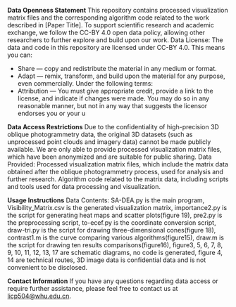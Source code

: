 **Data Openness Statement**
This repository contains processed visualization matrix files and the corresponding algorithm code related to the work described in [Paper Title]. To support scientific research and academic exchange, we follow the CC-BY 4.0 open data policy, allowing other researchers to further explore and build upon our work.
Data License:
The data and code in this repository are licensed under CC-BY 4.0. This means you can:
- Share — copy and redistribute the material in any medium or format.
- Adapt — remix, transform, and build upon the material for any purpose, even commercially.
Under the following terms:
- Attribution — You must give appropriate credit, provide a link to the license, and indicate if changes were made. You may do so in any reasonable manner, but not in any way that suggests the licensor endorses you or your u

**Data Access Restrictions**
Due to the confidentiality of high-precision 3D oblique photogrammetry data, the original 3D datasets (such as unprocessed point clouds and imagery data) cannot be made publicly available. We are only able to provide processed visualization matrix files, which have been anonymized and are suitable for public sharing.
Data Provided:
Processed visualization matrix files, which include the matrix data obtained after the oblique photogrammetry process, used for analysis and further research.
Algorithm code related to the matrix data, including scripts and tools used for data processing and visualization.

**Usage Instructions**
Data Contents:
SA-DEA.py is the main program,
Visibility_Matrix.csv is the generated visualization matrix,
importance2.py is the script for generating heat maps and scatter plots(figure 19),
pre2.py is the preprocessing script,
to-ecef.py is the coordinate conversion script, 
draw-tri.py is the script for drawing three-dimensional cones(figure 18),
contrast1.m is the curve comparing various algorithms(figure15),
draw.m is the script for drawing ten results comparisons(figure16),
figure3, 5, 6, 7, 8, 9, 10, 11, 12, 13, 17 are schematic diagrams, no code is generated,
figure 4, 14 are technical routes,
3D image data is confidential data and is not convenient to be disclosed.

**Contact Information**
If you have any questions regarding data access or require further assistance, please feel free to contact us at licp504@whu.edu.cn.
